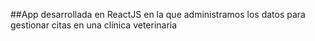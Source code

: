 ##App desarrollada en ReactJS en la que administramos los datos para gestionar citas en una clínica veterinaria